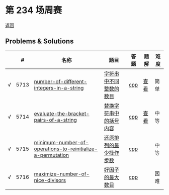 # 第 234 场周赛

[返回](../../README.md)

## Problems & Solutions
|     | #   | 名称                 | 题目                  | 答题          | 题解 | 难度 |
| --- | --- | -------------------- | --------------------- | ------------- | ---- | ---- |
| √ | 5713 | [number-of-different-integers-in-a-string](../../problems/number-of-different-integers-in-a-string) | [字符串中不同整数的数目](../../problems/number-of-different-integers-in-a-string/README.md) | [cpp](../../problems/number-of-different-integers-in-a-string/SOLUTION.cpp) | [查看](https://leetcode-cn.com/problems/number-of-different-integers-in-a-string/solution/number-of-different-integers-by-ikaruga-qmh2/) | 简单 | 
| √ | 5714 | [evaluate-the-bracket-pairs-of-a-string](../../problems/evaluate-the-bracket-pairs-of-a-string) | [替换字符串中的括号内容](../../problems/evaluate-the-bracket-pairs-of-a-string/README.md) | [cpp](../../problems/evaluate-the-bracket-pairs-of-a-string/SOLUTION.cpp) | [查看](https://leetcode-cn.com/problems/evaluate-the-bracket-pairs-of-a-string/solution/evaluate-the-bracket-pairs-by-ikaruga-wvvu/) | 中等 | 
| √ | 5715 | [minimum-number-of-operations-to-reinitialize-a-permutation](../../problems/minimum-number-of-operations-to-reinitialize-a-permutation) | [还原排列的最少操作步数](../../problems/minimum-number-of-operations-to-reinitialize-a-permutation/README.md) | [cpp](../../problems/minimum-number-of-operations-to-reinitialize-a-permutation/SOLUTION.cpp) |   | 中等 | 
| √ | 5716 | [maximize-number-of-nice-divisors](../../problems/maximize-number-of-nice-divisors) | [好因子的最大数目](../../problems/maximize-number-of-nice-divisors/README.md) | [cpp](../../problems/maximize-number-of-nice-divisors/SOLUTION.cpp) |   | 困难 | 
